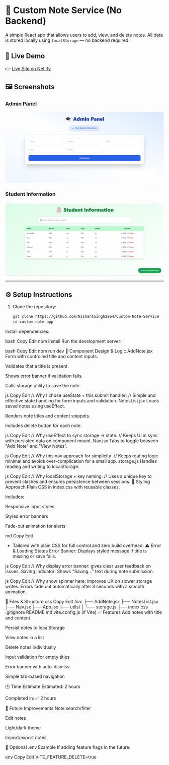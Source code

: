 # 📝 Custom Note Service (No Backend)

A simple React app that allows users to add, view, and delete notes. All data is stored locally using `localStorage` — no backend required.

## 🚀 Live Demo

👉 [Live Site on Netlify](https://custom-note-service-nu.vercel.app/)

## 🖼️ Screenshots

### Admin Panel  
![Admin Panel Screenshot](https://github.com/NishantSingh2964/Student-Management-Dashboard/blob/main/Screenshot%20(41).png)

### Student Information  
![Student Info Screenshot](https://github.com/NishantSingh2964/Student-Management-Dashboard/blob/main/Screenshot%20(42).png)

---

## ⚙️ Setup Instructions

1. Clone the repository:
   ```bash
   git clone https://github.com/NishantSingh2964/Custom-Note-Service
   cd custom-note-app
Install dependencies:

bash
Copy
Edit
npm install
Run the development server:

bash
Copy
Edit
npm run dev
🧠 Component Design & Logic
AddNote.jsx
Form with controlled title and content inputs.

Validates that a title is present.

Shows error banner if validation fails.

Calls storage utility to save the note.

js
Copy
Edit
// Why I chose useState + this submit handler:
// Simple and effective state handling for form inputs and validation.
NotesList.jsx
Loads saved notes using useEffect.

Renders note titles and content snippets.

Includes delete button for each note.

js
Copy
Edit
// Why useEffect to sync storage → state:
// Keeps UI in sync with persisted data on component mount.
Nav.jsx
Tabs to toggle between "Add Note" and "View Notes".

js
Copy
Edit
// Why this nav approach for simplicity:
// Keeps routing logic minimal and avoids over-complication for a small app.
storage.js
Handles reading and writing to localStorage.

js
Copy
Edit
// Why localStorage + key naming:
// Uses a unique key to prevent clashes and ensures persistence between sessions.
🎨 Styling Approach
Plain CSS in index.css with reusable classes.

Includes:

Responsive input styles

Styled error banners

Fade-out animation for alerts

md
Copy
Edit
- Tailored with plain CSS for full control and zero build overhead.
⚠️ Error & Loading States
Error Banner: Displays styled message if title is missing or save fails.

js
Copy
Edit
// Why display error banner: gives clear user feedback on issues.
Saving Indicator: Shows "Saving..." text during note submission.

js
Copy
Edit
// Why show spinner here: improves UX on slower storage writes.
Errors fade out automatically after 3 seconds with a smooth animation.

📁 Files & Structure
css
Copy
Edit
/src
  ├── AddNote.jsx
  ├── NotesList.jsx
  ├── Nav.jsx
  ├── App.jsx
  ├── utils/
  │     └── storage.js
  ├── index.css
.gitignore
README.md
vite.config.js (if Vite)
✅ Features
 Add notes with title and content

 Persist notes to localStorage

 View notes in a list

 Delete notes individually

 Input validation for empty titles

 Error banner with auto-dismiss

 Simple tab-based navigation

🕒 Time Estimate
Estimated: 2 hours

Completed in: ✅ 2 hours

🌱 Future Improvements
Note search/filter

Edit notes

Light/dark theme

Import/export notes

🧪 Optional .env Example
If adding feature flags in the future:

env
Copy
Edit
VITE_FEATURE_DELETE=true
